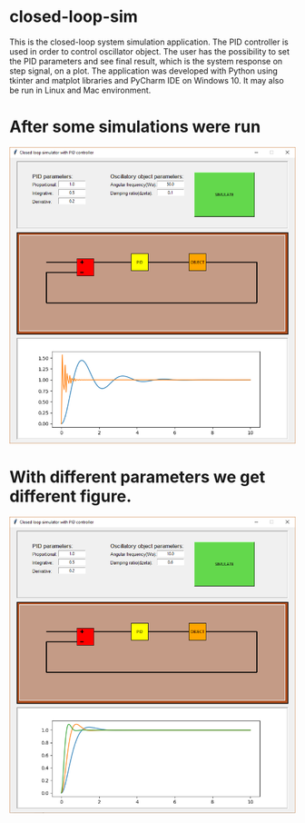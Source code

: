 # closed-loop-sim
This is  the closed-loop system simulation application. The PID controller is used in order to control oscillator object. The user has the possibility to set the PID parameters and see final result, which is the system response on step signal, on a plot. The application was developed with Python using tkinter and matplot libraries and PyCharm IDE on Windows 10. It may also be run in Linux and Mac environment.

# After some simulations were run
![](https://github.com/kowalskikamil90/closed-loop-sim/blob/master/demo/after2Simulations.png)
# With different parameters we get different figure.
![](https://github.com/kowalskikamil90/closed-loop-sim/blob/master/demo/after3Simulations.png)
